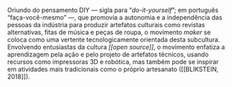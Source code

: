 Oriundo do pensamento DIY — sigla para “_do-it-yourself_”; em português “faça-você-mesmo” —, que promovia a autonomia e a independência das pessoas da indústria para produzir artefatos culturais como revistas alternativas, fitas de música e peças de roupa, o movimento _maker_ se coloca como uma vertente tecnologicamente orientada desta subcultura. Envolvendo entusiastas da cultura _[[open source]]_, o movimento enfatiza a aprendizagem pela ação e pelo projeto de artefatos técnicos, usando recursos como impressoras 3D e robótica, mas também pode se inspirar em atividades mais tradicionais como o próprio artesanato ([[BLIKSTEIN, 2018]]).